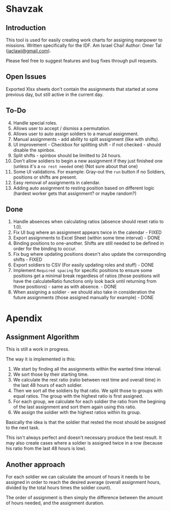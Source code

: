 # Shavzak
## Introduction
This tool is used for easily creating work charts for assigning manpower to missions. Written specifically for the IDF. Am Israel Chai!
Author: Omer Tal (jaclawi@gmail.com).

Please feel free to suggest features and bug fixes through pull requests.

## Open Issues
Exported Xlsx sheets don't contain the assignments that started at some previous day, but still active in the current day.

## To-Do
4. Handle special roles.
8. Allows user to accept / dismiss a permutation.
9. Allows user to auto assign soldiers to a manual assignment.
10. Manual assignments - add ability to split assignment (like with shifts).
11. UI improvement - Checkbox for splitting shift - if not checked - should disable the spinbox.
12. Split shifts - spinbox should be limitted to 24 hours.
14. Don't allow soldiers to begin a new assignment if they just finished one (unless it's a `no rest needed` one) (Not sure about that one)
15. Some UI validations. For example: Gray-out the `run` button if no Soldiers, positions or shifts are present.
16. Easy removal of assignments in calendar.
17. Adding auto assignment to resting position based on different logic (hardest worker gets that assignment? or maybe random?)

## Done
1. Handle absences when calculating ratios (absence should reset ratio to 1.0). 
2. Fix UI bug where an assignment appears twice in the calendar - FIXED
3. Export assignments to Excel Sheet (within some time interval) - DONE
5. Binding positions to one-another. Shifts are still needed to be defined in order for the binding to occur.
6. Fix bug where updating positions doesn't also update the corresponding shifts  - FIXED
7. Export soldiers to CSV (For easily updating roles and stuff) - DONE
13. Implement `Required spacing` for specific positions to ensure some positions get a minimal break regardless of ratios (those positions will have the calculateRatio functions only look back until returning from those positions) - same as with absence. - DONE
16. When assigning a soldier - we should also take in consideration the future assignments (those assigned manually for example) - DONE


# Apendix
## Assignment Algorithm
This is still a work in progress.

The way it is implemented is this:

1. We start by finding all the assignments within the wanted time interval.
2. We sort those by their starting time.
3. We calculate the rest ratio (ratio between rest time and overall time) in the last 48 hours of each soldier.
4. Then we sort all the soldiers by that ratio. We split those to groups with equal ratios. The group with the highest ratio is first assigned.
5. For each group, we calculate for each soldier the ratio from the begining of the last assignment and sort them again using this ratio.
6. We assign the soldier with the highest ratios within its group.

Basically the idea is that the soldier that rested the most should be assigned to the next task.

This isn't always perfect and doesn't necessary produce the best result.
It may also create cases where a soldier is assigned twice in a row (because his ratio from the last 48 hours is low).

## Another approach
For each soldier we can calculate the amount of hours it needs to be assigned in order to reach the desired average (overall assignment hours, divided by the total hours times the soldier count).

The order of assignment is then simply the difference between the amount of hours needed, and the assignment duration.